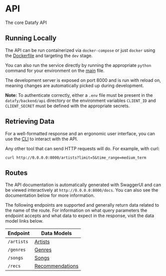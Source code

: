 # API

The core Datafy API

## Running Locally

The API can be run containerized via `docker-compose` or just `docker` using the
[Dockerfile](./Dockerfile) and targeting the `dev` stage.

You can also run the service directly by running the appropriate `python` command
for your environment on the [main](./main.py) file.

The development server is exposed on port 8000 and is run with reload on, meaning
changes are automatically picked up during development.

__Note:__ To authenticate correctly, either a `.env` file must be present in the
`datafy/backend/api` directory or the environment variables `CLIENT_ID` and
`CLIENT_SECRET` must be defined with the appropriate secrets.

## Retrieving Data

For a well-formatted response and an ergonomic user interface, you can use the
[CLI](../../cli/README.md) to interact with the API.

Any other tool that can send HTTP requests will do. For example, with curl:

`curl http://0.0.0.0:8000/artists?limit=5&time_range=medium_term`

## Routes

The API documentation is automatically generated with SwaggerUI and can be viewed
interactively at `http://0.0.0.0:8000/docs`. You can also see the documentation
below for more information.

The following endpoints are supported and generally return data related to the
name of the route. For information on what query parameters the endpoint accepts
and what data to expect in the response, visit the data model links below.

| Endpoint   | Data Models                                           |
| ---------- | ----------------------------------------------------- |
| `/artists` | [Artists](./models/README.md#Artists)                 |
| `/genres`  | [Genres](./models/README.md#Genres)                   |
| `/songs`   | [Songs](./models/README.md#Songs)                     |
| `/recs`    | [Recommendations](./models/README.md#Recommendations) |

